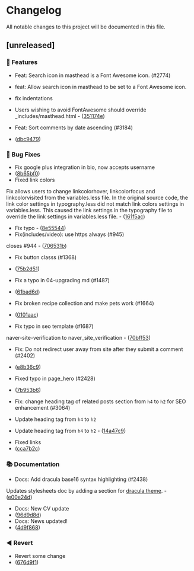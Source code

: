 # Changelog

All notable changes to this project will be documented in this file.

## [unreleased]

### 🚀 Features

- Feat: Search icon in masthead is a Font Awesome icon. (#2774)

* feat: Allow search icon in masthead to be set to a Font Awesome icon.

* fix indentations

* Users wishing to avoid FontAwesome should override _includes/masthead.html - ([351174e](https://github.com/phonglam3103/phonglam3103.github.io/commit/351174e4940e88d835cc3cc774786a68d9460500))
- Feat: Sort comments by date ascending (#3184)

 - ([dbc9479](https://github.com/phonglam3103/phonglam3103.github.io/commit/dbc9479fd5c262538d99d50fd3a648ee317d4a2a))

### 🐛 Bug Fixes

- Fix google plus integration in bio, now accepts username
 - ([8b65bf0](https://github.com/phonglam3103/phonglam3103.github.io/commit/8b65bf0fac8af4bb4336f0ec053de87edcfe2495))
- Fixed link colors

Fix allows users to change linkcolorhover, linkcolorfocus and linkcolorvisited from the variables.less file. In the original source code, the link color settings in typography.less did not match link colors settings in variables.less. This caused the link settings in the typography file to override the link settings in variables.less file. - ([161f5ac](https://github.com/phonglam3103/phonglam3103.github.io/commit/161f5ac7b95fb878427dd80f9fed2ef17689c7d0))
- Fix typo - ([8e55544](https://github.com/phonglam3103/phonglam3103.github.io/commit/8e55544e3eb2e75052bba98e8a97a4627bd12283))
- Fix(includes/video): use https always (#945)

closes #944 - ([706531b](https://github.com/phonglam3103/phonglam3103.github.io/commit/706531b60da31c53f852e9c104b55a45fb4bd4ab))
- Fix button classs (#1368)

 - ([75b2d51](https://github.com/phonglam3103/phonglam3103.github.io/commit/75b2d514c20323db4d3a82232de8fb66b5c8bdd3))
- Fix a typo in 04-upgrading.md (#1487)

 - ([61bad6d](https://github.com/phonglam3103/phonglam3103.github.io/commit/61bad6d0aa7622a6589533028d9082e4600e9369))
- Fix broken recipe collection and make pets work (#1664)

 - ([0101aac](https://github.com/phonglam3103/phonglam3103.github.io/commit/0101aac2ca77c9b136f40bcf006329a5c2c4e9ee))
- Fix typo in seo template (#1687)

naver-site-verification to naver_site_verification - ([70bff53](https://github.com/phonglam3103/phonglam3103.github.io/commit/70bff53a41d34cc685be7d8b1d18db4bbf7eefc2))
- Fix: Do not redirect user away from site after they submit a comment (#2402)

 - ([e8b36c9](https://github.com/phonglam3103/phonglam3103.github.io/commit/e8b36c94d3e7cb4295242ca054a6a0c2b132c708))
- Fixed typo in  page_hero (#2428)

 - ([7b953b6](https://github.com/phonglam3103/phonglam3103.github.io/commit/7b953b6b013050cf621536df0651d6888a6c90c5))
- Fix: change heading tag of related posts section from `h4` to `h2` for SEO enhancement (#3064)

* Update heading tag from `h4` to `h2`

* Update heading tag from `h4` to `h2` - ([14a47c9](https://github.com/phonglam3103/phonglam3103.github.io/commit/14a47c9d39bb37f5f40f78dbe5b36280fa65aec8))
- Fixed links
 - ([cca7b2c](https://github.com/phonglam3103/phonglam3103.github.io/commit/cca7b2c0322c375eb1f3db0a30ca3c3e9ed408b9))

### 📚 Documentation

- Docs: Add dracula base16 syntax highlighting (#2438)

Updates stylesheets doc by adding a section for [dracula theme](https://draculatheme.com/). - ([e00e24d](https://github.com/phonglam3103/phonglam3103.github.io/commit/e00e24dc9d79f3ac9b04f8074de6e49e0aada79e))
- Docs: New CV update
 - ([96d9d8d](https://github.com/phonglam3103/phonglam3103.github.io/commit/96d9d8d0c97dc197190777f658fe8b534e204c6f))
- Docs: News updated!
 - ([4d9f868](https://github.com/phonglam3103/phonglam3103.github.io/commit/4d9f868d6dd60970a9794908e1c0ded58725f8db))

### ◀️ Revert

- Revert some change
 - ([676d9f1](https://github.com/phonglam3103/phonglam3103.github.io/commit/676d9f1854091613b78ffaebecb5761553334b7f))

<!-- generated by git-cliff -->
